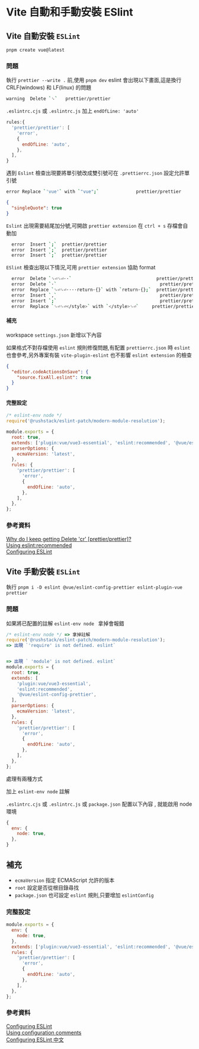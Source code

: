 # Vite 自動和手動安裝 ESlint

## Vite 自動安裝 `ESLint`

`pnpm create vue@latest`

### 問題

執行 `prettier --write .` 前,使用 `pnpm dev` eslint 會出現以下畫面,這是換行 CRLF(windows) 和 LF(linux) 的問題

```sh
warning  Delete `␍`   prettier/prettier
```

`.eslintrc.cjs` 或 `.eslintrc.js` 加上 `endOfLine: 'auto'`

```javascript
rules:{
  'prettier/prettier': [
    'error',
    {
      endOfLine: 'auto',
    },
  ],
}
```

遇到 `Eslint` 檢查出現要將單引號改成雙引號可在 `.prettierrc.json` 設定允許單引號

```sh
error Replace `'vue'` with `"vue";`              prettier/prettier
```

```json
{
  "singleQuote": true
}
```

`Eslint` 出現需要結尾加分號,可開啟 `prettier extension` 在 `ctrl + s` 存檔會自動加

```sh
  error  Insert `;`  prettier/prettier
  error  Insert `;`  prettier/prettier
  error  Insert `;`  prettier/prettier
```

`ESlint` 檢查出現以下情況,可用 `prettier extension` 協助 format

```sh
  error  Delete `␍⏎␍⏎··`                                prettier/prettier
  error  Delete `·`                                       prettier/prettier
  error  Replace `␍⏎␍⏎····return·{}` with `return·{};`  prettier/prettier
  error  Insert `,`                                       prettier/prettier
  error  Insert `;`                                       prettier/prettier
  error  Replace `␍⏎␍⏎</style>` with `</style>␍⏎`     prettier/prettier
```

#### 補充

workspace `settings.json` 新增以下內容

如果格式不對存檔使用 `eslint` 規則修復問題,有配置 `prettierrc.json` 時 `eslint` 也會參考,另外專案有裝 `vite-plugin-eslint` 也不影響 `eslint extension` 的檢查

```json
{
  "editor.codeActionsOnSave": {
    "source.fixAll.eslint": true
  }
}
```

#### 完整設定

```javascript
/* eslint-env node */
require('@rushstack/eslint-patch/modern-module-resolution');

module.exports = {
  root: true,
  extends: ['plugin:vue/vue3-essential', 'eslint:recommended', '@vue/eslint-config-prettier'],
  parserOptions: {
    ecmaVersion: 'latest',
  },
  rules: {
    'prettier/prettier': [
      'error',
      {
        endOfLine: 'auto',
      },
    ],
  },
};
```

### 參考資料

[Why do I keep getting Delete 'cr' [prettier/prettier]?](https://stackoverflow.com/questions/53516594/why-do-i-keep-getting-delete-cr-prettier-prettier)\
[Using eslint:recommended](https://eslint.org/docs/latest/user-guide/configuring/configuration-files#using-eslintrecommended)\
[Configuring ESLint](https://eslint.org/docs/latest/user-guide/configuring/)

## Vite 手動安裝 `ESLint`

執行 `pnpm i -D eslint @vue/eslint-config-prettier eslint-plugin-vue prettier`

### 問題

如果將已配置的註解 `eslint-env node ` 拿掉會報錯

```javascript
/* eslint-env node */ => 拿掉註解
require('@rushstack/eslint-patch/modern-module-resolution');
=> 出現 `'require' is not defined. eslint`


=> 出現 ` 'module' is not defined. eslint`
module.exports = {
  root: true,
  extends: [
    'plugin:vue/vue3-essential',
    'eslint:recommended',
    '@vue/eslint-config-prettier',
  ],
  parserOptions: {
    ecmaVersion: 'latest',
  },
  rules: {
    'prettier/prettier': [
      'error',
      {
        endOfLine: 'auto',
      },
    ],
  },
};

```

處理有兩種方式

加上 `eslint-env node` 註解

`.eslintrc.cjs` 或 `.eslintrc.js` 或 `package.json` 配置以下內容 , 就能啟用 node 環境

```javascript
{
  env: {
    node: true,
  },
}
```

## 補充

- `ecmaVersion` 指定 ECMAScript 允許的版本
- `root` 設定是否從根目錄尋找
- `package.json` 也可設定 `eslint` 規則,只要增加 `eslintConfig`

### 完整設定

```javascript
module.exports = {
  env: {
    node: true,
  },
  extends: ['plugin:vue/vue3-essential', 'eslint:recommended', '@vue/eslint-config-prettier'],
  rules: {
    'prettier/prettier': [
      'error',
      {
        endOfLine: 'auto',
      },
    ],
  },
};
```

### 參考資料

[Configuring ESLint](https://eslint.org/docs/latest/user-guide/configuring#specifying-environments)\
[Using configuration comments](https://eslint.org/docs/latest/user-guide/configuring/language-options#using-configuration-comments)\
[Configuring ESLint 中文](https://eslint.bootcss.com/docs/user-guide/configuring)
